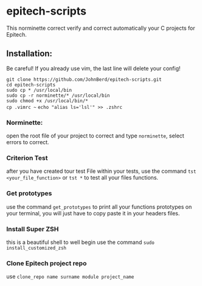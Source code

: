 # epitech-scripts


This norminette correct verify and correct automatically your C projects for Epitech.

## Installation:

Be careful! If you already use vim, the last line will delete your config!

`git clone https://github.com/JohnBerd/epitech-scripts.git`</br>
`cd epitech-scripts`</br>
`sudo cp * /usr/local/bin`</br>
`sudo cp -r norminette/* /usr/local/bin`</br>
`sudo chmod +x /usr/local/bin/*`</br>
`cp .vimrc ~`
`echo "alias ls='lsl'" >> .zshrc`

### Norminette:

open the root file of your project to correct and type `norminette`, select errors to correct.

### Criterion Test

after you have created tour test File within your tests, use the command `tst <your_file_function>` or `tst *` to test all your files functions.

### Get prototypes

use the command `get_prototypes` to print all your functions prototypes on your terminal, you will just have to copy paste it in your headers files.

### Install Super ZSH

this is a beautiful shell to well begin
use the command `sudo install_customized_zsh`

### Clone Epitech project repo

use `clone_repo name surname module project_name`
